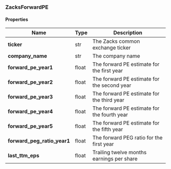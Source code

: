 

[//]: # (CLASS:ZacksForwardPE)

[//]: # (KIND:object)

### ZacksForwardPE

#### Properties

[//]: # (START_DEFINITION)

Name | Type | Description
------------ | ------------- | -------------
**ticker** | str | The Zacks common exchange ticker &nbsp;
**company_name** | str | The company name &nbsp;
**forward_pe_year1** | float | The forward PE estimate for the first year &nbsp;
**forward_pe_year2** | float | The forward PE estimate for the second year &nbsp;
**forward_pe_year3** | float | The forward PE estimate for the third year &nbsp;
**forward_pe_year4** | float | The forward PE estimate for the fourth year &nbsp;
**forward_pe_year5** | float | The forward PE estimate for the fifth year &nbsp;
**forward_peg_ratio_year1** | float | The forward PEG ratio for the first year &nbsp;
**last_ttm_eps** | float | Trailing twelve months earnings per share &nbsp;

[//]: # (END_DEFINITION)



